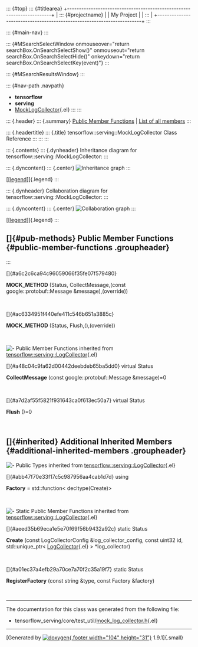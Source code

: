::: {#top}
::: {#titlearea}
+-----------------------------------------------------------------------+
| ::: {#projectname}                                                    |
| My Project                                                            |
| :::                                                                   |
+-----------------------------------------------------------------------+
:::

::: {#main-nav}
:::

::: {#MSearchSelectWindow onmouseover="return searchBox.OnSearchSelectShow()" onmouseout="return searchBox.OnSearchSelectHide()" onkeydown="return searchBox.OnSearchSelectKey(event)"}
:::

::: {#MSearchResultsWindow}
:::

::: {#nav-path .navpath}
-   **tensorflow**
-   **serving**
-   [MockLogCollector](classtensorflow_1_1serving_1_1MockLogCollector.html){.el}
:::
:::

::: {.header}
::: {.summary}
[Public Member Functions](#pub-methods) \| [List of all
members](classtensorflow_1_1serving_1_1MockLogCollector-members.html)
:::

::: {.headertitle}
::: {.title}
tensorflow::serving::MockLogCollector Class Reference
:::
:::
:::

::: {.contents}
::: {.dynheader}
Inheritance diagram for tensorflow::serving::MockLogCollector:
:::

::: {.dyncontent}
::: {.center}
![Inheritance
graph](classtensorflow_1_1serving_1_1MockLogCollector__inherit__graph.png)
:::

[\[[legend](graph_legend.html)\]]{.legend}
:::

::: {.dynheader}
Collaboration diagram for tensorflow::serving::MockLogCollector:
:::

::: {.dyncontent}
::: {.center}
![Collaboration
graph](classtensorflow_1_1serving_1_1MockLogCollector__coll__graph.png)
:::

[\[[legend](graph_legend.html)\]]{.legend}
:::

[]{#pub-methods} Public Member Functions {#public-member-functions .groupheader}
----------------------------------------
:::

[]{#a6c2c6ca94c96059066f35fe07f579480}  

**MOCK\_METHOD** (Status, CollectMessage,(const
google::protobuf::Message &message),(override))

 

[]{#ac6334951f440efe411c546b651a3885c}  

**MOCK\_METHOD** (Status, Flush,(),(override))

 

![-](closed.png) Public Member Functions inherited from
[tensorflow::serving::LogCollector](classtensorflow_1_1serving_1_1LogCollector.html){.el}

[]{#a48c04c9fa62d00442deebdeb65ba5dd0} virtual Status 

**CollectMessage** (const google::protobuf::Message &message)=0

 

[]{#a7d2af55f5821f931643ca0f613ec50a7} virtual Status 

**Flush** ()=0

 

[]{#inherited} Additional Inherited Members {#additional-inherited-members .groupheader}
-------------------------------------------

![-](closed.png) Public Types inherited from
[tensorflow::serving::LogCollector](classtensorflow_1_1serving_1_1LogCollector.html){.el}

[]{#abb47f70e33f17c5c987956aa4cab1d7d} using 

**Factory** = std::function\< decltype(Create)\>

 

![-](closed.png) Static Public Member Functions inherited from
[tensorflow::serving::LogCollector](classtensorflow_1_1serving_1_1LogCollector.html){.el}

[]{#aeed35b69eca1e5e70f69f56b9432a92c} static Status 

**Create** (const LogCollectorConfig &log\_collector\_config, const
uint32 id, std::unique\_ptr\<
[LogCollector](classtensorflow_1_1serving_1_1LogCollector.html){.el} \>
\*log\_collector)

 

[]{#a01ec37a4efb29a70ce7a70f2c35a19f7} static Status 

**RegisterFactory** (const string &type, const Factory &factory)

 

------------------------------------------------------------------------

The documentation for this class was generated from the following file:

-   tensorflow\_serving/core/test\_util/[mock\_log\_collector.h](mock__log__collector_8h_source.html){.el}

------------------------------------------------------------------------

[Generated by [![doxygen](doxygen.svg){.footer width="104"
height="31"}](https://www.doxygen.org/index.html) 1.9.1]{.small}
